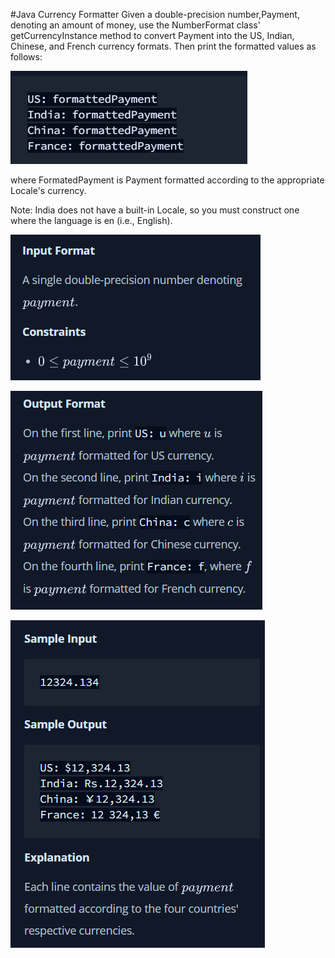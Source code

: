 #Java Currency Formatter
Given a double-precision number,Payment, denoting an amount of money, use the NumberFormat class' getCurrencyInstance method to convert Payment into the US, Indian, Chinese, and French currency formats. Then print the formatted values as follows:

![img.png](img.png)

where FormatedPayment is Payment formatted according to the appropriate Locale's currency.

Note: India does not have a built-in Locale, so you must construct one where the language is en (i.e., English).

![img_1.png](img_1.png)

![img_2.png](img_2.png)

![img_3.png](img_3.png)
